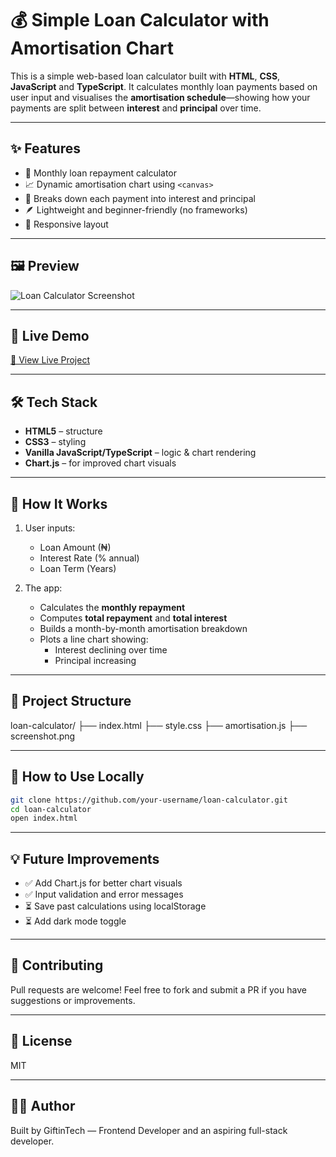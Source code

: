 # 💰 Simple Loan Calculator with Amortisation Chart

This is a simple web-based loan calculator built with **HTML**, **CSS**, **JavaScript** and **TypeScript**. It calculates monthly loan payments based on user input and visualises the **amortisation schedule**—showing how your payments are split between **interest** and **principal** over time.

---

## ✨ Features

- 🧮 Monthly loan repayment calculator
- 📈 Dynamic amortisation chart using `<canvas>`
- 🧠 Breaks down each payment into interest and principal
- 🪶 Lightweight and beginner-friendly (no frameworks)
- 📱 Responsive layout

---

## 🖼 Preview

![Loan Calculator Screenshot](screenshot.png) <!-- Add your screenshot here -->

---

## 🚀 Live Demo

[🔗 View Live Project](https://your-github-username.github.io/loan-calculator) <!-- Replace with your link -->

---

## 🛠 Tech Stack

- **HTML5** – structure
- **CSS3** – styling
- **Vanilla JavaScript/TypeScript** – logic & chart rendering
- **Chart.js** – for improved chart visuals

---

## 📌 How It Works

1. User inputs:
   - Loan Amount (₦)
   - Interest Rate (% annual)
   - Loan Term (Years)

2. The app:
   - Calculates the **monthly repayment**
   - Computes **total repayment** and **total interest**
   - Builds a month-by-month amortisation breakdown
   - Plots a line chart showing:
     - Interest declining over time
     - Principal increasing

---

## 📁 Project Structure

loan-calculator/
├── index.html
├── style.css
├── amortisation.js
├── screenshot.png


---

## 🧪 How to Use Locally

```bash
git clone https://github.com/your-username/loan-calculator.git
cd loan-calculator
open index.html
```

---

## 💡 Future Improvements

* ✅ Add Chart.js for better chart visuals
* ✅ Input validation and error messages
* ⏳ Save past calculations using localStorage
* ⏳ Add dark mode toggle

---

## 🤝 Contributing
Pull requests are welcome! Feel free to fork and submit a PR if you have suggestions or improvements.

---

## 📜 License
MIT

---

## 👨‍💻 Author
Built by GiftinTech — Frontend Developer and an aspiring full-stack developer.


